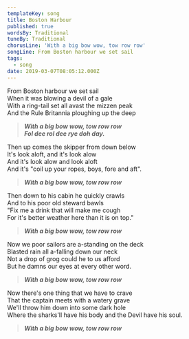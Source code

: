 ```yaml
---
templateKey: song
title: Boston Harbour
published: true
wordsBy: Traditional
tuneBy: Traditional
chorusLine: 'With a big bow wow, tow row row'
songLine: From Boston harbour we set sail
tags:
  - song
date: 2019-03-07T08:05:12.000Z
---
```

From Boston harbour we set sail\
When it was blowing a devil of a gale\
With a ring-tail set all avast the mizzen peak\
And the Rule Britannia ploughing up the deep

> ***With a big bow wow, tow row row***\
> ***Fol dee rol dee rye doh day.***

Then up comes the skipper from down below\
It's look aloft, and it's look alow\
And it's look alow and look aloft\
And it's "coil up your ropes, boys, fore and aft".

> ***With a big bow wow, tow row row***

Then down to his cabin he quickly crawls\
And to his poor old steward bawls\
"Fix me a drink that will make me cough\
For it's better weather here than it is on top."

> ***With a big bow wow, tow row row***

Now we poor sailors are a-standing on the deck\
Blasted rain all a-falling down our neck\
Not a drop of grog could he to us afford\
But he damns our eyes at every other word.

> ***With a big bow wow, tow row row***

Now there's one thing that we have to crave\
That the captain meets with a watery grave\
We'll throw him down into some dark hole\
Where the sharks'll have his body and the Devil have his soul.

> ***With a big bow wow, tow row row***
